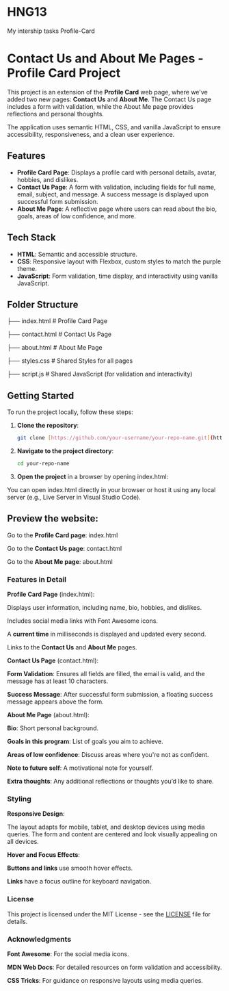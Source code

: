 # HNG13
My intership tasks
Profile-Card

# Contact Us and About Me Pages - Profile Card Project

This project is an extension of the **Profile Card** web page, where we've added two new pages: **Contact Us** and **About Me**. The Contact Us page includes a form with validation, while the About Me page provides reflections and personal thoughts.

The application uses semantic HTML, CSS, and vanilla JavaScript to ensure accessibility, responsiveness, and a clean user experience.

## Features

- **Profile Card Page**: Displays a profile card with personal details, avatar, hobbies, and dislikes.
- **Contact Us Page**: A form with validation, including fields for full name, email, subject, and message. A success message is displayed upon successful form submission.
- **About Me Page**: A reflective page where users can read about the bio, goals, areas of low confidence, and more.

## Tech Stack

- **HTML**: Semantic and accessible structure.
- **CSS**: Responsive layout with Flexbox, custom styles to match the purple theme.
- **JavaScript**: Form validation, time display, and interactivity using vanilla JavaScript.

## Folder Structure

├── index.html # Profile Card Page

├── contact.html # Contact Us Page

├── about.html # About Me Page

├── styles.css # Shared Styles for all pages

├── script.js # Shared JavaScript (for validation and interactivity)


## Getting Started

To run the project locally, follow these steps:

1. **Clone the repository**:

   ```bash
   git clone [https://github.com/your-username/your-repo-name.git](https://github.com/Holupeter/HNG13.git)

2. **Navigate to the project directory**: 

   ```bash
   cd your-repo-name
   
4. **Open the project** in a browser by opening index.html:

You can open index.html directly in your browser or host it using any local server (e.g., Live Server in Visual Studio Code).

## Preview the website:

Go to the **Profile Card page**: index.html

Go to the **Contact Us page**: contact.html

Go to the **About Me page**: about.html

### Features in Detail

**Profile Card Page** (index.html):

Displays user information, including name, bio, hobbies, and dislikes.

Includes social media links with Font Awesome icons.

A **current time** in milliseconds is displayed and updated every second.

Links to the **Contact Us** and **About Me** pages.

**Contact Us Page** (contact.html):

**Form Validation**: Ensures all fields are filled, the email is valid, and the message has at least 10 characters.

**Success Message**: After successful form submission, a floating success message appears above the form.

**About Me Page** (about.html):

**Bio**: Short personal background.

**Goals in this program**: List of goals you aim to achieve.

**Areas of low confidence**: Discuss areas where you're not as confident.

**Note to future self**: A motivational note for yourself.

**Extra thoughts**: Any additional reflections or thoughts you’d like to share.

### Styling

**Responsive Design**:

The layout adapts for mobile, tablet, and desktop devices using media queries. The form and content are centered and look visually appealing on all devices.

**Hover and Focus Effects**:

**Buttons and links** use smooth hover effects.

**Links** have a focus outline for keyboard navigation.

### License

This project is licensed under the MIT License - see the [LICENSE]([url](https://github.com/Holupeter/HNG13/blob/f50441f7d8f8bfd11faede4a4c42c1ec01b64ade/LICENSE)) file for details.

### Acknowledgments

**Font Awesome**: For the social media icons.

**MDN Web Docs**: For detailed resources on form validation and accessibility.

**CSS Tricks**: For guidance on responsive layouts using media queries.

